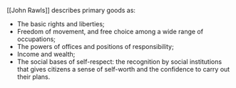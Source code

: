 [[John Rawls]] describes primary goods as:
- The basic rights and liberties;
-  Freedom of movement, and free choice among a wide range of occupations;
-  The powers of offices and positions of responsibility;
-  Income and wealth;
-  The social bases of self-respect: the recognition by social institutions that gives citizens a sense of self-worth and the confidence to carry out their plans.
